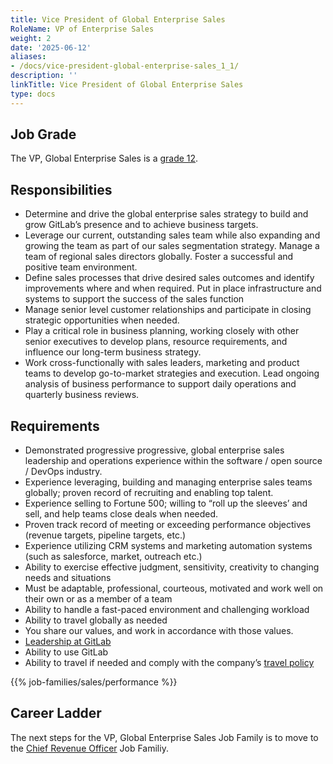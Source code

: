 ```yaml
---
title: Vice President of Global Enterprise Sales
RoleName: VP of Enterprise Sales
weight: 2
date: '2025-06-12'
aliases:
- /docs/vice-president-global-enterprise-sales_1_1/
description: ''
linkTitle: Vice President of Global Enterprise Sales
type: docs
---
```


## Job Grade

The VP, Global Enterprise Sales is a [grade 12](/handbook/total-rewards/compensation/compensation-calculator/#gitlab-job-grades).

## Responsibilities

- Determine and drive the global enterprise sales strategy to build and grow GitLab’s presence and to achieve business targets.
- Leverage our current, outstanding sales team while also expanding and growing the team as part of our sales segmentation strategy.  Manage a team of regional sales directors globally.  Foster a successful and positive team environment.
- Define sales processes that drive desired sales outcomes and identify improvements where and when required. Put in place infrastructure and systems to support the success of the sales function
- Manage senior level customer relationships and participate in closing strategic opportunities when needed.
- Play a critical role in business planning, working closely with other senior executives to develop plans, resource requirements, and influence our long-term business strategy.
- Work cross-functionally with sales leaders, marketing and product teams to develop go-to-market strategies and execution. Lead ongoing analysis of business performance to support daily operations and quarterly business reviews.

## Requirements

- Demonstrated progressive progressive, global enterprise sales leadership and operations experience within the software / open source / DevOps industry.
- Experience leveraging, building and managing enterprise sales teams globally; proven record of recruiting and enabling top talent.
- Experience selling to Fortune 500; willing to “roll up the sleeves’ and sell, and help teams close deals when needed.
- Proven track record of meeting or exceeding performance objectives (revenue targets, pipeline targets, etc.)
- Experience utilizing CRM systems and marketing automation systems (such as salesforce, market, outreach etc.)
- Ability to exercise effective judgment, sensitivity, creativity to changing needs and situations
- Must be adaptable, professional, courteous, motivated and work well on their own or as a member of a team
- Ability to handle a fast-paced environment and challenging workload
- Ability to travel globally as needed
- You share our values, and work in accordance with those values.
- [Leadership at GitLab](/handbook/company/structure/#s-group)
- Ability to use GitLab
- Ability to travel if needed and comply with the company’s [travel policy](/handbook/travel/)

{{% job-families/sales/performance %}}

## Career Ladder

The next steps for the VP, Global Enterprise Sales Job Family is to move to the [Chief Revenue Officer](/job-families/sales/chief-revenue-officer/) Job Familiy.
